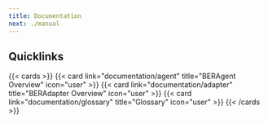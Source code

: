 ```yaml
---
title: Documentation
next: ./manual
---
```



## Quicklinks
{{< cards >}}
{{< card link="documentation/agent" title="BERAgent Overview" icon="user" >}}
{{< card link="documentation/adapter" title="BERAdapter Overview" icon="user" >}}
{{< card link="documentation/glossary" title="Glossary" icon="user" >}}
{{< /cards >}}
